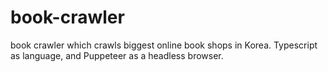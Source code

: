 # book-crawler
book crawler which crawls biggest online book shops in Korea. Typescript as language, and Puppeteer as a headless browser.
